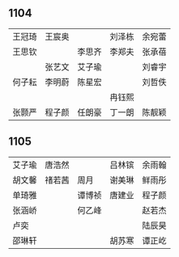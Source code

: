 ## 1104
|     |     |     |     |     |
| --- | --- | --- | --- | --- |
| 王冠琦 | 王宸奥 |  | 刘泽栋 | 余宛蕾 |
| 王思钦 |  | 李思齐 | 李郑夫 | 张承蓓 |
|  | 张艺文 | 艾子瑜 |  | 刘睿宇 |
| 何子耘 | 李明蔚 | 陈星宏 |  | 刘哲佚 |
|  |  |  | 冉钰熙 |  |
| 张颢严 | 程子颜 | 任朗豪 | 丁一朗 | 陈靓颖 |

## 1105
|     |     |     |     |     |
| --- | --- | --- | --- | --- |
| 艾子瑜 | 唐浩然 |  | 吕林镔 | 余雨翰 |
| 胡文馨 | 禇若茜 | 周月 | 谢美琳 | 鲜雨彤 |
| 单琦雅 |  | 谭博祯 | 唐建业 | 程子颜 |
| 张涵峤 |  | 何乙峰 |  | 赵若杰 |
| 卢奕 |  |  |  | 陆辰昊 |
| 邵琳轩 |  |  | 胡苏寒 | 谭正屹 |

